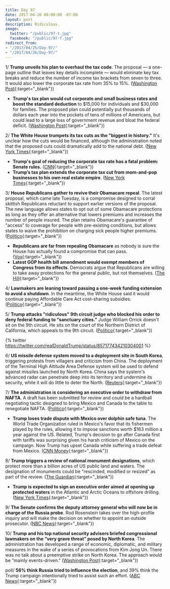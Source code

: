```yaml
---
title: Day 97
date: 2017-04-26 00:00:00 -07:00
layout: post
description: Ridiculous.
image:
  twitter: "/public/97-t.jpg"
  facebook: "/public/97-f.jpg"
redirect_from:
- "/2017/04/25/Day-97/"
- "/2017/04/26/Day-97/"
---
```


1/ **Trump unveils his plan to overhaul the tax code**. The proposal — a one-page outline that leaves key details incomplete — would  eliminate key tax breaks and reduce the number of income tax brackets from seven to three. It would also lower the corporate tax rate from 35% to 15%. ([Washington Post](https://www.washingtonpost.com/business/economy/trump-to-unveil-proposal-for-massive-tax-cut/2017/04/26/2097fe42-2a94-11e7-be51-b3fc6ff7faee_story.html){:target="_blank"})

* **Trump's tax plan would cut corporate and small business rates and boost the standard deduction** to $15,000 for individuals and $30,000 for families. The proposed plan could potentially put thousands of dollars each year into the pockets of tens of millions of Americans, but could lead to a large loss of government revenue and bloat the federal deficit. ([Washington Post](https://www.washingtonpost.com/business/economy/washington-braces-for-details-of-trumps-tax-reform-plan/2017/04/25/1fba8b30-29df-11e7-a616-d7c8a68c1a66_story.html){:target="_blank"}) 

2/ **The White House trumpets its tax cuts as the "biggest in history."** It's unclear how the cuts would be financed, although the administration noted that the proposed cuts could dramatically add to the national debt. ([New York Times](https://www.nytimes.com/2017/04/26/us/politics/trump-tax-cut-plan.html){:target="_blank"})

* **Trump's goal of reducing the corporate tax rate has a fatal problem: Senate rules.** ([CNN](http://www.cnn.com/2017/04/25/politics/donald-trump-tax-plan-senate-rules/index.html){:target="_blank"})
* **Trump’s tax plan extends the corporate tax cut from mom-and-pop businesses to his own real estate empire**. ([New York Times](https://www.nytimes.com/2017/04/25/us/politics/tax-plan-trump.html){:target="_blank"})

3/ **House Republicans gather to revive their Obamacare repeal**. The latest proposal, which came late Tuesday, is a compromise designed to corral skittish Republicans reluctant to support earlier versions of the proposal. The new language allows states to opt out of some Obamacare protections as long as they offer an alternative that lowers premiums and increases the number of people insured. The plan retains Obamacare's guarantee of "access" to coverage for people with pre-existing conditions, but allows states to waive the prohibition on charging sick people higher premiums. ([Politico](http://www.politico.com/story/2017/04/26/new-obamacare-repeal-plan-republicans-trump-237625){:target="_blank"})

* **Republicans are far from repealing Obamacare** as nobody is sure the House has actually found a compromise that can pass. ([Vox](http://www.vox.com/policy-and-politics/2017/4/26/15430182/republican-health-care-bill-revived-or-not){:target="_blank"})
* **Latest GOP health bill amendment would exempt members of Congress from its effects**. Democrats argue that Republicans are willing to take away protections for the general public, but not themselves. ([The Hill](http://thehill.com/policy/healthcare/330592-house-gop-health-bill-changes-exempt-members-of-congress){:target="_blank"})

4/ **Lawmakers are leaning toward passing a one-week funding extension to avoid a shutdown**. In the meantime, the White House said it would continue paying Affordable Care Act cost-sharing subsidies. ([Politico](http://www.politico.com/story/2017/04/26/nancy-pelosi-mick-mulvaney-clash-budget-237630){:target="_blank"})

5/ **Trump attacks "ridiculous" 9th circuit judge who blocked his order to deny federal funding to “sanctuary cities.”** Judge William Orrick doesn't sit on the 9th circuit. He sits on the court of the Northern District of California, which appeals to the 9th circuit. ([Politico](http://www.politico.com/story/2017/04/26/trump-tweets-sanctuary-cities-237620){:target="_blank"})

{% twitter https://twitter.com/realDonaldTrump/status/857177434210304001 %}

6/ **US missile defense system moved to a deployment site in South Korea**, triggering protests from villagers and criticism from China. The deployment of the Terminal High Altitude Area Defense system will be used to defend against missiles launched by North Korea. China says the system's advanced radar can penetrate deep into its territory and undermine its security, while it will do little to deter the North. ([Reuters](http://www.reuters.com/article/us-southkorea-usa-thaad-idUSKBN17R2VA){:target="_blank"})

7/ **The administration is considering an executive order to withdraw from NAFTA**. A draft has been submitted for review and could be a hardball negotiating tactic designed to bring Mexico and Canada to the table to renegotiate NAFTA. ([Politico](http://www.politico.com/story/2017/04/26/white-house-nafta-withdraw-trump-237632){:target="_blank"})

* **Trump loses trade dispute with Mexico over dolphin safe tuna**. The World Trade Organization ruled in Mexico's favor that its fishermen played by the rules, allowing it to impose sanctions worth $163 million a year against the US. Related, Trump's decision to go after Canada first with tariffs was surprising given his harsh criticism of Mexico on the campaign. Now Trump has upset Canada while suffering a trade defeat from Mexico. ([CNN Money](http://money.cnn.com/2017/04/25/news/economy/mexico-us-wto-tuna/index.html){:target="_blank"})

8/ **Trump triggers a review of national monument designations**, which protect more than a billion acres of US public land and waters. The designation of monuments could be "rescinded, modified or resized" as part of the review. ([The Guardian](https://www.theguardian.com/us-news/2017/apr/26/trump-national-monuments-review-obama-wilderness){:target="_blank"})

* **Trump is expected to sign an executive order aimed at opening up protected waters** in the Atlantic and Arctic Oceans to offshore drilling. ([New York Times](https://www.nytimes.com/2017/04/25/us/politics/national-monuments-energy-drilling.html){:target="_blank"})

9/ **The Senate confirms the deputy attorney general who will now be in charge of the Russia probe**. Rod Rosenstein takes over the high-profile inquiry and will make the decision on whether to appoint an outside prosecutor. ([NBC News](http://www.nbcnews.com/politics/politics-news/senate-confirms-deputy-attorney-general-charge-russia-probe-n750921){:target="_blank"})

10/ **Trump and his top national security advisers briefed congressional lawmakers on the “very grave threat” posed by North Korea**. The administration has developed a range of economic, diplomatic, and military measures in the wake of a series of provocations from Kim Jong Un. There was no talk about a preemptive strike on North Korea. The approach would be “mainly events-driven." ([Washington Post](https://www.washingtonpost.com/politics/white-house-briefs-senators-on-very-grave-threat-from-north-korea/2017/04/26/12a5c21a-2a9e-11e7-be51-b3fc6ff7faee_story.html){:target="_blank"})

poll/ **56% think Russia tried to influence the election**, and 39% think the Trump campaign intentionally tried to assist such an effort. ([ABC News](http://abcnews.go.com/Politics/views-russian-influence-reflect-partisan-finger-pointing-poll/story?id=47008462){:target="_blank"})
